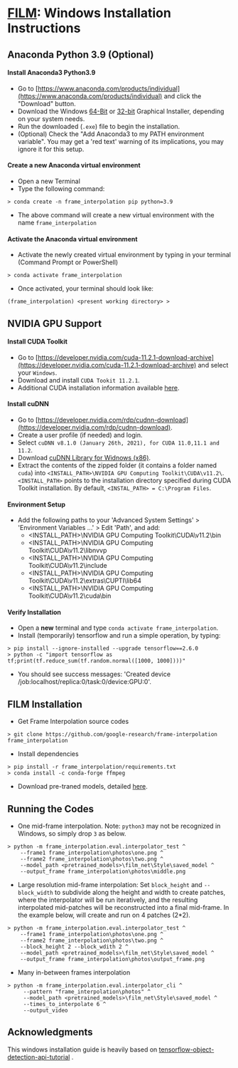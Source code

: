# [FILM](https://github.com/google-research/frame-interpolation): Windows Installation Instructions

## Anaconda Python 3.9 (Optional)

#### Install Anaconda3 Python3.9
* Go to [https://www.anaconda.com/products/individual](https://www.anaconda.com/products/individual) and click the "Download" button.
* Download the Windows [64-Bit](https://repo.anaconda.com/archive/Anaconda3-2021.11-Windows-x86_64.exe) or [32-bit](https://repo.anaconda.com/archive/Anaconda3-2021.11-Windows-x86.exe) Graphical Installer, depending on your system needs.
* Run the downloaded (`.exe`) file to begin the installation.
* (Optional) Check the "Add Anaconda3 to my PATH environment variable". You may get a 'red text' warning of its implications, you may ignore it for this setup.

#### Create a new Anaconda virtual environment
* Open a new Terminal
* Type the following command:
```
> conda create -n frame_interpolation pip python=3.9
```
* The above command will create a new virtual environment with the name `frame_interpolation`

#### Activate the Anaconda virtual environment
* Activate the newly created virtual environment by typing in your terminal (Command Prompt or PowerShell)
```
> conda activate frame_interpolation
```
* Once activated, your terminal should look like:
```
(frame_interpolation) <present working directory> >
```

## NVIDIA GPU Support
#### Install CUDA Toolkit
* Go to [https://developer.nvidia.com/cuda-11.2.1-download-archive](https://developer.nvidia.com/cuda-11.2.1-download-archive) and select your `Windows`.
* Download and install `CUDA Tookit 11.2.1`.
* Additional CUDA installation information available [here](https://docs.nvidia.com/cuda/archive/11.2.2/cuda-installation-guide-microsoft-windows/index.html).

#### Install cuDNN
* Go to [https://developer.nvidia.com/rdp/cudnn-download](https://developer.nvidia.com/rdp/cudnn-download).
* Create a user profile (if needed) and login.
* Select `cuDNN v8.1.0 (January 26th, 2021), for CUDA 11.0,11.1 and 11.2`.
* Download [cuDNN Library for Widnows (x86)](https://developer.nvidia.com/compute/machine-learning/cudnn/secure/8.1.0.77/11.2_20210127/cudnn-11.2-windows-x64-v8.1.0.77.zip). 
* Extract the contents of the zipped folder (it contains a folder named `cuda`) into `<INSTALL_PATH>\NVIDIA GPU Computing Toolkit\CUDA\v11.2\`. `<INSTALL_PATH>` points to the installation directory specified during CUDA Toolkit installation. By default, `<INSTAL_PATH> = C:\Program Files`.

#### Environment Setup
* Add the following paths to your 'Advanced System Settings' > 'Environment Variables ...' > Edit 'Path', and add:
    * <INSTALL_PATH>\NVIDIA GPU Computing Toolkit\CUDA\v11.2\bin
    * <INSTALL_PATH>\NVIDIA GPU Computing Toolkit\CUDA\v11.2\libnvvp
    * <INSTALL_PATH>\NVIDIA GPU Computing Toolkit\CUDA\v11.2\include
    * <INSTALL_PATH>\NVIDIA GPU Computing Toolkit\CUDA\v11.2\extras\CUPTI\lib64
    * <INSTALL_PATH>\NVIDIA GPU Computing Toolkit\CUDA\v11.2\cuda\bin

#### Verify Installation
* Open a **new** terminal and type `conda activate frame_interpolation`.
* Install (temporarily) tensorflow and run a simple operation, by typing:
```
> pip install --ignore-installed --upgrade tensorflow==2.6.0
> python -c "import tensorflow as tf;print(tf.reduce_sum(tf.random.normal([1000, 1000])))"
```
* You should see success messages: 'Created device /job:localhost/replica:0/task:0/device:GPU:0'.

## FILM Installation
* Get Frame Interpolation source codes
```
> git clone https://github.com/google-research/frame-interpolation frame_interpolation
```
* Install dependencies
```
> pip install -r frame_interpolation/requirements.txt
> conda install -c conda-forge ffmpeg
```
* Download pre-traned models, detailed [here](https://github.com/google-research/frame-interpolation#pre-trained-models).

## Running the Codes
* One mid-frame interpolation. Note: `python3` may not be recognized in Windows, so simply drop `3` as below.
```
> python -m frame_interpolation.eval.interpolator_test ^
    --frame1 frame_interpolation\photos\one.png ^
    --frame2 frame_interpolation\photos\two.png ^
    --model_path <pretrained_models>\film_net\Style\saved_model ^
    --output_frame frame_interpolation\photos\middle.png
```

* Large resolution mid-frame interpolation: Set `block_height` and `--block_width` to subdivide along the height and width to create patches, where the interpolator will be run iteratively, and the resulting interpolated mid-patches will be reconstructed into a final mid-frame. In the example below, will create and run on 4 patches (2*2).
```
> python -m frame_interpolation.eval.interpolator_test ^
    --frame1 frame_interpolation\photos\one.png ^
    --frame2 frame_interpolation\photos\two.png ^
    --block_height 2 --block_wdith 2 ^
    --model_path <pretrained_models>\film_net\Style\saved_model ^
    --output_frame frame_interpolation\photos\output_frame.png
```
* Many in-between frames interpolation
```
> python -m frame_interpolation.eval.interpolator_cli ^
     --pattern "frame_interpolation\photos" ^
     --model_path <pretrained_models>\film_net\Style\saved_model ^
     --times_to_interpolate 6 ^
     --output_video
```

## Acknowledgments

This windows installation guide is heavily based on [tensorflow-object-detection-api-tutorial](https://tensorflow-object-detection-api-tutorial.readthedocs.io/en/latest/install.html) .
